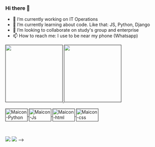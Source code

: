 ### Hi there 👋



- 🔭 I’m currently working on IT Operations
- 🌱 I’m currently learning about code. Like that: JS, Python, Django
- 👯 I’m looking to collaborate on study's group and enterprise
- 📫 How to reach me: I use to be near my phone (Whatsapp)
<div>
  <a href="">
  <img height="180em" src="https://github-readme-stats.vercel.app/api?username=borbabeats&theme=nord&show_icons=true&hide_border=true"/>
  <img height="180em" src="https://github-readme-stats.vercel.app/api/top-langs/?username=borbabeats&theme=nord&layout=compact&langs_count=5&hide_border=true"/>
</div>
<div style='display: inline_block'><br>
    <img align='center' alt='Maicon-Python' height='40' width='70' src='https://img.shields.io/badge/Python-3776AB?style=for-the-badge&logo=python&logoColor=white'>
    <img align='center' alt='Maicon-Js' height='40' width='70' src='https://img.shields.io/badge/JavaScript-F7DF1E?style=for-the-badge&logo=javascript&logoColor=black'>
    <img align='center' alt='Maicon-html' height='40' width='70' src='https://img.shields.io/badge/HTML5-E34F26?style=for-the-badge&logo=html5&logoColor=white'>
    <img align='center' alt='Maicon-css' height='40' width='70' src='https://img.shields.io/badge/CSS3-1572B6?style=for-the-badge&logo=css3&logoColor=white'>
</div>

  
##     

<div style='display: inline_block'><br>
  <a href="https://www.linkedin.com/in/maicon-borba-2aa47a5a/" target='blank'><img src='https://img.shields.io/badge/LinkedIn-0077B5?style=for-the-badge&logo=linkedin&logoColor=white' target='_blank'></a>
  <a href="maiconbsconceicao@gmail.com" target='blank'><img src='https://img.shields.io/badge/Gmail-D14836?style=for-the-badge&logo=gmail&logoColor=white' target='_blank'></a>
-->
